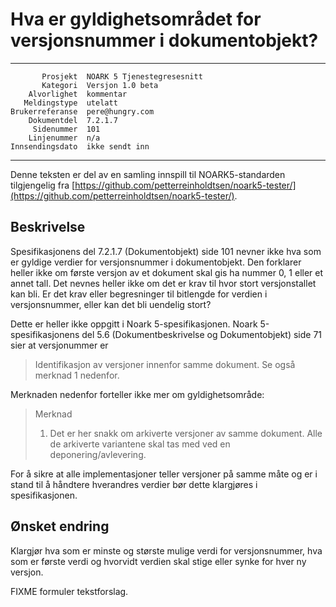 Hva er gyldighetsområdet for versjonsnummer i dokumentobjekt?
=============================================================

 ------------------  ---------------------------------
           Prosjekt  NOARK 5 Tjenestegresesnitt
           Kategori  Versjon 1.0 beta
        Alvorlighet  kommentar
       Meldingstype  utelatt
    Brukerreferanse  pere@hungry.com
        Dokumentdel  7.2.1.7
         Sidenummer  101
        Linjenummer  n/a
    Innsendingsdato  ikke sendt inn
 ------------------  ---------------------------------

Denne teksten er del av en samling innspill til NOARK5-standarden
tilgjengelig fra [https://github.com/petterreinholdtsen/noark5-tester/](https://github.com/petterreinholdtsen/noark5-tester/).

Beskrivelse
-----------

Spesifikasjonens del 7.2.1.7 (Dokumentobjekt) side 101 nevner ikke hva
som er gyldige verdier for versjonsnummer i dokumentobjekt.  Den
forklarer heller ikke om første versjon av et dokument skal gis ha
nummer 0, 1 eller et annet tall.  Det nevnes heller ikke om det er
krav til hvor stort versjonstallet kan bli.  Er det krav eller
begresninger til bitlengde for verdien i versjonsnummer, eller kan det
bli uendelig stort?

Dette er heller ikke oppgitt i Noark 5-spesifikasjonen.  Noark
5-spesifikasjonens del 5.6 (Dokumentbeskrivelse og Dokumentobjekt)
side 71 sier at versjonummer er

> Identifikasjon av versjoner innenfor samme dokument.  Se også
> merknad 1 nedenfor.

Merknaden nedenfor forteller ikke mer om gyldighetsområde:

> Merknad 
> 1. Det er her snakk om arkiverte versjoner av samme dokument. Alle
> de arkiverte variantene skal tas med ved en deponering/avlevering.

For å sikre at alle implementasjoner teller versjoner på samme måte og
er i stand til å håndtere hverandres verdier bør dette klargjøres i
spesifikasjonen.

Ønsket endring
--------------

Klargjør hva som er minste og største mulige verdi for versjonsnummer,
hva som er første verdi og hvorvidt verdien skal stige eller synke for
hver ny versjon.

FIXME formuler tekstforslag.
